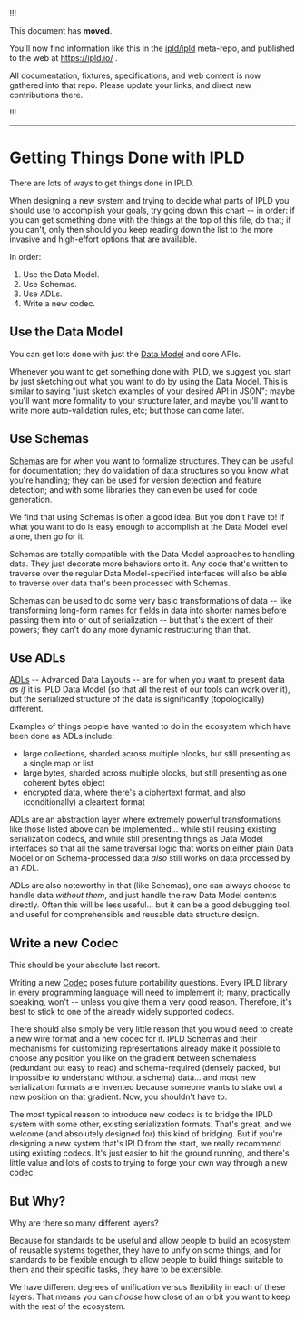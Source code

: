 
!!!

This document has **moved**.

You'll now find information like this in the [ipld/ipld](https://github.com/ipld/ipld/) meta-repo,
and published to the web at https://ipld.io/ .

All documentation, fixtures, specifications, and web content is now gathered into that repo.
Please update your links, and direct new contributions there.

!!!

---

Getting Things Done with IPLD
=============================

There are lots of ways to get things done in IPLD.

When designing a new system and trying to decide what parts of IPLD
you should use to accomplish your goals, try going down this chart --
in order: if you can get something done with the things at the top of this file,
do that; if you can't, only then should you keep reading down the list to
the more invasive and high-effort options that are available.

In order:

1. Use the Data Model.
2. Use Schemas.
3. Use ADLs.
4. Write a new codec.

Use the Data Model
------------------

You can get lots done with just the [Data Model](/#data-model) and core APIs.

Whenever you want to get something done with IPLD,
we suggest you start by just sketching out what you want to do by using the Data Model.
This is similar to saying "just sketch examples of your desired API in JSON";
maybe you'll want more formality to your structure later,
and maybe you'll want to write more auto-validation rules, etc;
but those can come later.

Use Schemas
-----------

[Schemas](https://specs.ipld.io/schemas/) are for when you want to formalize structures.
They can be useful for documentation;
they do validation of data structures so you know what you're handling;
they can be used for version detection and feature detection;
and with some libraries they can even be used for code generation.

We find that using Schemas is often a good idea.  But you don't have to!
If what you want to do is easy enough to accomplish at the Data Model level alone,
then go for it.

Schemas are totally compatible with the Data Model approaches to handling data.
They just decorate more behaviors onto it.
Any code that's written to traverse over the regular Data Model-specified interfaces
will also be able to traverse over data that's been processed with Schemas.

Schemas can be used to do some very basic transformations of data --
like transforming long-form names for fields in data into shorter names
before passing them into or out of serialization -- but that's the extent
of their powers; they can't do any more dynamic restructuring than that.

Use ADLs
--------

[ADLs](/advanced-layouts/) -- Advanced Data Layouts -- are for when you want to present data
*as if* it is IPLD Data Model (so that all the rest of our tools can work over it),
but the serialized structure of the data is significantly (topologically) different.

Examples of things people have wanted to do in the ecosystem which have been
done as ADLs include:

- large collections, sharded across multiple blocks, but still presenting as a single map or list
- large bytes, sharded across multiple blocks, but still presenting as one coherent bytes object
- encrypted data, where there's a ciphertext format, and also (conditionally) a cleartext format

ADLs are an abstraction layer where extremely powerful transformations like
those listed above can be implemented... while still reusing existing
serialization codecs, and while still presenting things as Data Model interfaces
so that all the same traversal logic that works on either plain Data Model or
on Schema-processed data *also* still works on data processed by an ADL.

ADLs are also noteworthy in that (like Schemas), one can always choose to handle
data _without them_, and just handle the raw Data Model contents directly.
Often this will be less useful... but it can be a good debugging tool,
and useful for comprehensible and reusable data structure design.

Write a new Codec
-----------------

This should be your absolute last resort.

Writing a new [Codec](/#codecs) poses future portability questions.
Every IPLD library in every programming language will need to implement it;
many, practically speaking, won't -- unless you give them a very good reason.
Therefore, it's best to stick to one of the already widely supported codecs.

There should also simply be very little reason that you would need to create
a new wire format and a new codec for it.  IPLD Schemas and their mechanisms
for customizing representations already make it possible to choose any position
you like on the gradient between schemaless (redundant but easy to read)
and schema-required (densely packed, but impossible to understand without a schema)
data... and most new serialization formats are invented because someone wants
to stake out a new position on that gradient.  Now, you shouldn't have to.

The most typical reason to introduce new codecs is to bridge the IPLD system
with some other, existing serialization formats.  That's great, and we
welcome (and absolutely designed for) this kind of bridging.
But if you're designing a new system that's IPLD from the start,
we really recommend using existing codecs.
It's just easier to hit the ground running, and there's little value
and lots of costs to trying to forge your own way through a new codec.

But Why?
--------

Why are there so many different layers?

Because for standards to be useful and allow people to build an ecosystem of reusable systems together, they have to unify on some things;
and for standards to be flexible enough to allow people to build things suitable to them and their specific tasks, they have to be extensible.

We have different degrees of unification versus flexibility in each of these layers.
That means you can *choose* how close of an orbit you want to keep with the rest of the ecosystem.
